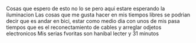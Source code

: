 Cosas que espero de esto no lo se pero aqui estare esperando la iluminacion 
Las cosas que me gusta hacer en mis tiempos libres se podrian decir que es andar en bici, estar como medio dia con unos de mis pasa tiempos que es el reconectamiento de cables y arreglar odjetos electronicos
Mis serias fvoritas son hanibal lecter y 31 minutos